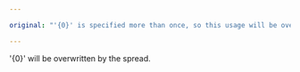 ```yaml
---

original: "'{0}' is specified more than once, so this usage will be overwritten."

---
```


'{0}' will be overwritten by the spread.